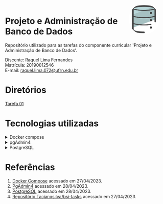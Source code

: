 <div style="display: inline_block"><br>

<img align="right" height="100" style="border-radius:50px;" src="image/image_bd.png">

# Projeto e Administração de Banco de Dados

Repositório utilizado para as tarefas do componente curricular 'Projeto e Administração de Banco de Dados'.
 
Discente: Raquel Lima Fernandes  
Matrícula: 20190012546   
E-mail: raquel.lima.072@ufrn.edu.br

# Diretórios 

[Tarefa 01](tarefas/t01/tarefa01.md) 
</div>

# Tecnologias utilizadas

<details>
    <summary>
        <font style="vertical-align: inherit;"> </font>
        <font style="vertical-align: inherit;">Docker compose</font>  
    </summary>
    <br>
    <p>O Docker Compose é uma ferramenta para a criação e execução de múltiplos containers de aplicação. Com o Compose, você pode usar um arquivo do tipo <em>yaml</em> para definir como será o ambiente de sua aplicação e usando um único comando você criará e iniciará todos os serviços definidos.
    <br>
    Para utilizar o docker-compose é necessário seguir três etapas:
    </p>
    <ul dir="auto">
        <li>
             Definir o ambiente necessário para sua aplicação utilizando um Dockerfile (que pode ser reproduzido em qualquer lugar que tenha Docker instalado);
        </li>
        <li>
            Definir no arquivo <em>.yml</em>  quais serviços são essenciais para sua aplicação e a relação entre elas;
        </li>
        <li>
            Executar o comando <em>docker-compose up</em> para que seu ambiente seja criado e configurado.
        </li>
    </ul>
    
</details>
<details>
    <summary>
        <font style="vertical-align: inherit;"> </font>
        <font style="vertical-align: inherit;">pgAdmin4</font>  
    </summary>
    <br>
    <p>
        O pgAdmin é uma plataforma de administração e desenvolvimento de código aberto para o PostgreSQL. Com essa aplicação, você pode ter uma interface gráfica para gerenciar tudo relacionado ao PostgreSQL.
    </p>
    <p>Utilizando a ferramenta:</p>
    <p align="center">
        <img style="border-radius:3px;" src="image/create.jpeg">
        <figcaption align="center">Fonte: De autoria própria (create tables).</figcaption>
    </p>
    <br>
    <p align="center">
        <img style="border-radius:3px;" src="image/inserts.jpeg">
        <figcaption align="center">Fonte: De autoria própria (insert data).</figcaption>
    </p>  
    <br> 
    <p align="center">
        <img style="border-radius:3px;" src="image/consultas.jpeg">
        <figcaption align="center">Fonte: De autoria própria (consultas).</figcaption>
    </p> 
</details>
<details>
    <summary>
        <font style="vertical-align: inherit;"> </font>
        <font style="vertical-align: inherit;">PostgreSQL</font>  
    </summary>
    <br>
    <p>
        O PostgreSQL é um sistema de gerenciamento de bancos de dados objeto-relacional de uso geral, um dos mais avançado sistema de banco de dados de código aberto. 
        <br>
        Hoje, o PostgreSQL é um dos SGBDs (Sistema Gerenciador de Bancos de Dados) de código aberto mais avançados, contando com recursos como:
        <ul>
            <li>Consultas complexas;</li>
            <li>Chaves estrangeiras;</li>
            <li>Integridade transacional;</li>
            <li>Controle de concorrência multiversão;</li>
            <li>Suporte ao modelo híbrido objeto-relacional;</li>
            <li>Facilidade de Acesso;</li>
            <li>Gatilhos;</li>
            <li>Visões;</li>
            <li>Linguagem Procedural em várias linguagens (PL/pgSQL, PL/Python, PL/Java, PL/Perl) para Procedimentos armazenados;</li>
            <li>Indexação por texto;</li>
            <li>Estrutura para guardar dados Georreferenciados PostGIS.</li>
        </ul>
    </p>
    
</details>

# Referências
1. [Docker Compose](https://docs.docker.com/compose/) acessado em 27/04/2023.  
2. [PgAdmin4](https://www.pgadmin.org/download/pgadmin-4-container/)  acessado em 28/04/2023.  
2. [PostgreSQL](https://www.youtube.com/watch?v=uKlRp6CqpDg) acessado em 28/04/2023.
4. [Repositório Tacianosilva/bsi-tasks](https://github.com/tacianosilva/bsi-tasks) acessado em 27/04/2023.
